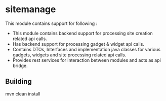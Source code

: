 # sitemanage
This module contains support for following :

* This module contains backend support for processing site creation related api calls.
* Has backend support for processing gadget & widget api calls.
* Contains DTOs, Interfaces and implementation java classes for various gadgets, widgets and site processing related api calls.
* Provides rest services for interaction between modules and acts as api bridge.

## Building
  mvn clean install  
